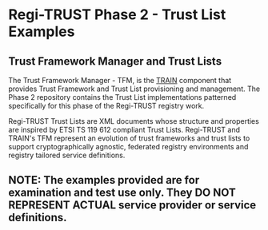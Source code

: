 # Regi-TRUST Phase 2 - Trust List Examples

## Trust Framework Manager and Trust Lists

The Trust Framework Manager - TFM, is the [TRAIN](#about-train) component that provides Trust Framework and Trust List provisioning and management. The Phase 2 repository contains the Trust List implementations patterned specifically for this phase of the Regi-TRUST registry work.

Regi-TRUST Trust Lists are XML documents whose structure and properties are inspired by ETSI TS 119 612 compliant Trust Lists. Regi-TRUST and TRAIN's TFM represent an evolution of trust frameworks and trust lists to support cryptographically agnostic, federated registry environments and registry tailored service definitions. 

## NOTE: The examples provided are for examination and test use only. They DO NOT REPRESENT ACTUAL service provider or service definitions.
  